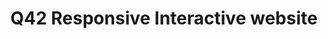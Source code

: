 ---
url: 'https://annevd.github.io/Q42-responsive-interactieve-website/the-sprint-main/public/'
title: 'Q42 Responsive Interactive website'
date: ""
description: "Voor deze opdracht moest ik een pagina bouwen voor de Q42 website. Op deze website wilde Q42 graag met trots al hun collega's tonen aan de buitenwereld."
githubUrl: 'https://github.com/Annevd/Q42-responsive-interactieve-website'
image:
    url: '../images/'
    alt: ''
tags: ["HTML", "CSS", "Javascript", "Interactive"]
---